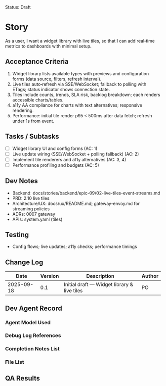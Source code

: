 Status: Draft

# Story
As a user,
I want a widget library with live tiles,
so that I can add real‑time metrics to dashboards with minimal setup.

## Acceptance Criteria
1. Widget library lists available types with previews and configuration forms (data source, filters, refresh interval).
2. Live tiles auto‑refresh via SSE/WebSocket; fallback to polling with ETags; status indicator shows connection state.
3. Tiles include counts, trends, SLA risk, backlog breakdown; each renders accessible charts/tables.
4. a11y AA compliance for charts with text alternatives; responsive rendering.
5. Performance: initial tile render p95 < 500ms after data fetch; refresh under 1s from event.

## Tasks / Subtasks
- [ ] Widget library UI and config forms (AC: 1)
- [ ] Live update wiring (SSE/WebSocket + polling fallback) (AC: 2)
- [ ] Implement tile renderers and a11y alternatives (AC: 3, 4)
- [ ] Performance profiling and budgets (AC: 5)

## Dev Notes
- Backend: docs/stories/backend/epic-09/02-live-tiles-event-streams.md
- PRD: 2.10 live tiles
- Architecture/UX: docs/ux/README.md; gateway-envoy.md for streaming policies
- ADRs: 0007 gateway
- APIs: system.yaml (tiles)

## Testing
- Config flows; live updates; a11y checks; performance timings

## Change Log
| Date       | Version | Description                                  | Author |
|------------|---------|----------------------------------------------|--------|
| 2025-09-18 | 0.1     | Initial draft — Widget library & live tiles  | PO     |

## Dev Agent Record

### Agent Model Used
<record at implementation time>

### Debug Log References
<links at implementation time>

### Completion Notes List
<notes at implementation time>

### File List
<files at implementation time>

## QA Results
<QA to fill>

